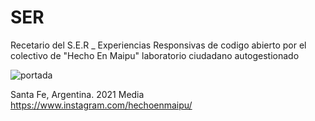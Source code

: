 # SER
Recetario del S.E.R _ Experiencias Responsivas de codigo abierto
por el colectivo de "Hecho En Maipu"
laboratorio ciudadano autogestionado

![portada](https://user-images.githubusercontent.com/33662786/146429083-76030942-d651-47dd-9f44-69759ff68614.png)


Santa Fe, Argentina. 2021
Media https://www.instagram.com/hechoenmaipu/
